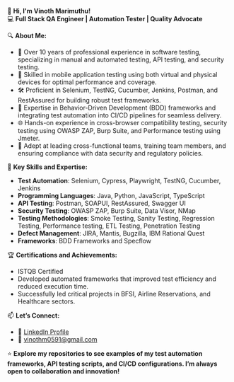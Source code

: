 👋 **Hi, I'm Vinoth Marimuthu!**  
💻 **Full Stack QA Engineer | Automation Tester | Quality Advocate**  

🔍 **About Me:**  
- 🎯 Over 10 years of professional experience in software testing, specializing in manual and automated testing, API testing, and security testing.  
- 📱 Skilled in mobile application testing using both virtual and physical devices for optimal performance and coverage.  
- 🛠️ Proficient in Selenium, TestNG, Cucumber, Jenkins, Postman, and RestAssured for building robust test frameworks.  
- 🧪 Expertise in Behavior-Driven Development (BDD) frameworks and integrating test automation into CI/CD pipelines for seamless delivery.  
- 🌐 Hands-on experience in cross-browser compatibility testing, security testing using OWASP ZAP, Burp Suite, and Performance testing using Jmeter.  
- 👥 Adept at leading cross-functional teams, training team members, and ensuring compliance with data security and regulatory policies.

📂 **Key Skills and Expertise:**  
- **Test Automation**: Selenium, Cypress, Playwright, TestNG, Cucumber, Jenkins
- **Programming Languages**: Java, Python, JavaScript, TypeScript
- **API Testing**: Postman, SOAPUI, RestAssured, Swagger UI  
- **Security Testing**: OWASP ZAP, Burp Suite, Data Visor, NMap  
- **Testing Methodologies**: Smoke Testing, Sanity Testing, Regression Testing, Performance testing, ETL Testing, Penetration Testing  
- **Defect Management**: JIRA, Mantis, Bugzilla, IBM Rational Quest  
- **Frameworks**: BDD Frameworks and Specflow

🏆 **Certifications and Achievements:**  
- ISTQB Certified  
- Developed automated frameworks that improved test efficiency and reduced execution time.  
- Successfully led critical projects in BFSI, Airline Reservations,  and Healthcare sectors.

📫 **Let’s Connect:**  
- 🔗 [LinkedIn Profile](https://www.linkedin.com/in/vinoth-marimuthu-qa-engineer/)  
- 📧 vinothm0591@gmail.com  

⭐ **Explore my repositories to see examples of my test automation frameworks, API testing scripts, and CI/CD configurations. I’m always open to collaboration and innovation!**
